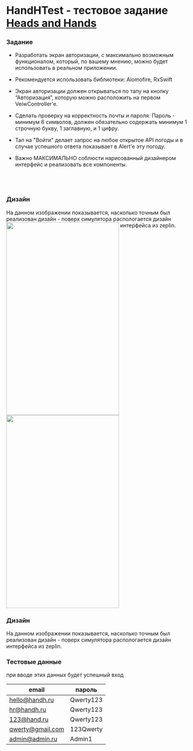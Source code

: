 # HandHTest - тестовое задание [Heads and Hands](https://handh.ru)





### Задание

* Разработать экран авторизации, с максимально возможным функционалом, который, по вашему мнению, можно будет использовать в реальном приложении.

* Рекомендуется использовать библиотеки: Alomofire, RxSwift

* Экран авторизации должен открываться по тапу на кнопку “Авторизация”, которую можно расположить на первом VeiwController’е.

* Сделать проверку на корректность почты и пароля:
Пароль - минимум 6 символов, должен обязательно содержать минимум 1 строчную букву, 1 заглавную, и 1 цифру.

* Тап на "Войти" делает запрос на любое открытое API погоды и в случае успешного ответа показывает в Alert’е эту погоду.

* Важно МАКСИМАЛЬНО соблюсти нарисованный дизайнером интерфейс и реализовать все компоненты.
&emsp;&emsp;&emsp;&emsp;&emsp;&emsp;&emsp;&emsp;&emsp;&emsp;&emsp;&emsp;&emsp;&emsp;&emsp;&emsp;&emsp;&emsp;&emsp;&emsp;&emsp;&emsp;&emsp;&emsp;&emsp;&emsp;&emsp;&emsp;&emsp;&emsp;&emsp;&emsp;&emsp;&emsp;&emsp;&emsp;&emsp;&emsp;&emsp;&emsp;&emsp;&emsp;&emsp;&emsp;&emsp;&emsp;&emsp;&emsp;&emsp;&emsp;&emsp;&emsp;&emsp;&emsp;&emsp;&emsp;&emsp;&emsp;&emsp;&emsp;&emsp;&emsp;&emsp;&emsp;&emsp;&emsp;&emsp;&emsp;&emsp;&emsp;&emsp;&emsp;&emsp;&emsp;&emsp;&emsp;&emsp;&emsp;

### Дизайн
На данном изображении показывается, насколько точным был реализован дизайн - поверх симулятора распологается дизайн интерфейса из zeplin.
<a href="url"><img src="https://github.com/tunavla/HandHTest/blob/master/Screenshots/IphoneX.png?raw=true" align="left" height="513" width="300" ></a>
<a href="url"><img src="https://github.com/tunavla/HandHTest/blob/master/Screenshots/zeplin+simulator.png?raw=true" align="center" height="513" width="300" ></a>

### Дизайн
На данном изображении показывается, насколько точным был реализован дизайн - поверх симулятора распологается дизайн интерфейса из zeplin.
### Тестовые данные
при вводе этих данных будет успешный вход
  
email | пароль
------| ------
hello@handh.ru| Qwerty123
hr@handh.ru | Qwerty123
123@hand.ru | Qwerty123
qwerty@gmail.com | 123Qwerty
admin@admin.ru | Admin1
